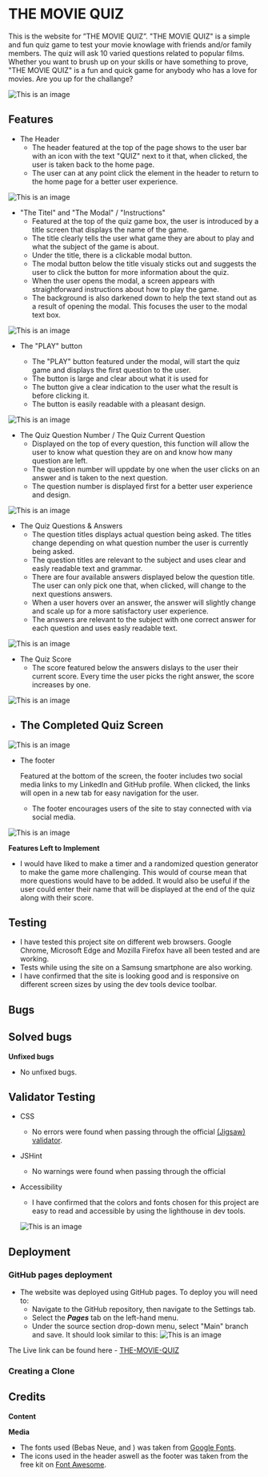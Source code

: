 # THE MOVIE QUIZ

This is the website for ”THE MOVIE QUIZ”.
"THE MOVIE QUIZ" is a simple and fun quiz game to test your movie knowlage with friends and/or family members. The quiz will ask 10 varied questions related to popular films.
Whether you want to brush up on your skills or have something to prove, "THE MOVIE QUIZ" is a fun and quick game for anybody who has a love for movies. Are you up for the challange?

![This is an image](assets/images/readme_images/)

## Features

- The Header
    - The header featured at the top of the page shows to the user bar with an icon with the text "QUIZ" next to it that, when clicked, the user is taken back to the home page.
    - The user can at any point click the element in the header to return to the home page for a better user experience.

![This is an image]()

- "The Titel" and "The Modal" / "Instructions"
    - Featured at the top of the quiz game box, the user is introduced by a title screen that displays the name of the game.
    - The title clearly tells the user what game they are about to play and what the subject of the game is about. 
    - Under the title, there is a clickable modal button.
    - The modal button below the title visualy sticks out and suggests the user to click the button for more information about the quiz.
    - When the user opens the modal, a screen appears with straightforward instructions about how to play the game.
    - The background is also darkened down to help the text stand out as a result of opening the modal. This focuses the user to the modal text box.

![This is an image](assets/images/readme_images/)

- The "PLAY" button

    - The "PLAY" button featured under the modal, will start the quiz game and displays the first question to the user.
    - The button is large and clear about what it is used for
    - The button give a clear indication to the user what the result is before clicking it.
    - The button is easily readable with a pleasant design.

![This is an image](assets/images/readme_images/)

- The Quiz Question Number / The Quiz Current Question
    - Displayed on the top of every question, this function will allow the user to know what question they are on and know how many question are left.
    - The question number will uppdate by one when the user clicks on an answer and is taken to the next question.
    - The question number is displayed first for a better user experience and design.

![This is an image](assets/images/readme_images/)

- The Quiz Questions & Answers
    - The question titles displays actual question being asked. The titles change depending on what question number the user is currently being asked. 
    - The question titles are relevant to the subject and uses clear and easly readable text and grammar.
    - There are four available answers displayed below the question title. The user can only pick one that, when clicked, will change to the next questions answers.
    - When a user hovers over an answer, the answer will slightly change and scale up for a more satisfactory user experience.
    - The answers are relevant to the subject with one correct answer for each question and uses easly readable text.

![This is an image](assets/images/readme_images/)

- The Quiz Score
    - The score featured below the answers dislays to the user their current score. Every time the user picks the right answer, the score increases by one.

![This is an image]()

- The Completed Quiz Screen
    - 

![This is an image]()

- The footer

    Featured at the bottom of the screen, the footer includes two social media links to my LinkedIn and GitHub profile. When clicked, the links will open in a new tab for easy navigation for the user.
    - The footer encourages users of the site to stay connected with via social media.

![This is an image](assets/images/readme_images/)

**Features Left to Implement**
- I would have liked to make a timer and a randomized question generator to make the game more challenging. This would of course mean that more questions would have to be added.
It would also be useful if the user could enter their name that will be displayed at the end of the quiz along with their score.

## Testing

- I have tested this project site on different web browsers. Google Chrome, Microsoft Edge and Mozilla Firefox have all been tested and are working.
- Tests while using the site on a Samsung smartphone are also working.
- I have confirmed that the site is looking good and is responsive on different screen sizes by using the dev tools device toolbar.

## Bugs
**Solved bugs**
- 

**Unfixed bugs**

- No unfixed bugs.

## Validator Testing

- CSS
    - No errors were found when passing through the official [(Jigsaw) validator]().

- JSHint
    - No warnings were found when passing through the official []()

- Accessibility
    - I have confirmed that the colors and fonts chosen for this project are easy to read and accessible by using the lighthouse in dev tools.

    ![This is an image](assets/images/readme_images/)

## Deployment

### GitHub pages deployment
- The website was deployed using GitHub pages. To deploy you will need to:
    - Navigate to the GitHub repository, then navigate to the Settings tab.
    - Select the ***Pages***  tab on the left-hand menu.
    - Under the source section drop-down menu, select "Main" branch and save. It should look similar to this:
    ![This is an image](assets/images/readme_images/)

The Live link can be found here - [THE-MOVIE-QUIZ]()

 ### Creating a Clone


 ## Credits
**Content**


**Media**
- The fonts used (Bebas Neue,  and ) was taken from [Google Fonts](https://fonts.google.com/).
- The icons used in the header aswell as the footer was taken from the free kit on [Font Awesome](https://fontawesome.com/).